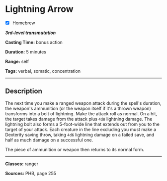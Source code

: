 # Lightning Arrow

- [x] Homebrew

***3rd-level transmutation***

**Casting Time:** bonus action

**Duration:** 5 minutes

**Range:** self

**Tags:** verbal, somatic, concentration

---

## Description
The next time you make a ranged weapon attack during the spell's duration, the weapon's ammunition (or the weapon itself if it's a thrown weapon) transforms into a bolt of lightning. Make the attack roll as normal. On a hit, the target takes damage from the attack plus `4d8` lightning damage. The lightning bolt also forms a 5-foot-wide line that extends out from you to the target of your attack. Each creature in the line excluding you must make a Dexterity saving throw, taking `4d6` lightning damage on a failed save, and half as much damage on a successful one.

The piece of ammunition or weapon then returns to its normal form.

---

**Classes:** ranger

**Sources:** PHB, page 255
